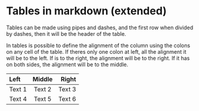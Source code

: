 # Tables in markdown (extended)

Tables can be made using pipes and dashes, and the first row when divided by dashes, then it will be the header of the table.

In tables is possible to define the alignment of the column using the colons on any cell of the table. If theres only one colon at left, all the alignment it will be to the left. If is to the right, the alignment will be to the right. If it has on both sides, the alignment will be to the middle.

| Left   | Middle |  Right |
| :----- | :----: | -----: |
| Text 1 | Text 2 | Text 3 |
| Text 4 | Text 5 | Text 6 |